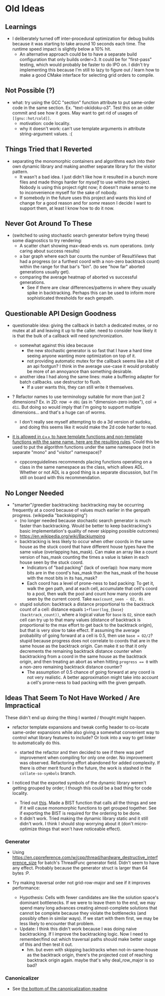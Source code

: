 # Old Ideas

## Learnings

- I deliberately turned off inter-procedural optimization for debug builds because it was starting to take around 10 seconds each time. The runtime speed impact is slightly below a 10% hit.
  - An alternative approach could be to have a separate build configuration that only builds order=3. It could be for "first-pass" testing, which would probably be faster to do IPO on. I didn't try implementing this because I'm still to lazy to figure out / learn how to make a good CMake interface for selecting grid orders to compile.

## Not Possible (?)

- what: try using the GCC "section" function attribute to put same-order code in the same section. Ex. "text-okiidoku-o3". Test this on an older commit and see how it goes. May want to get rid of usages of `[[gnu::hot/cold]]`.
  - motivation: code locality.
  - why it doesn't work: can't use template arguments in attribute string-argument values. :(

## Things Tried that I Reverted

- separating the monomorphic containers and algorithms each into their own dynamic library and making another separate library for the visitor pattern.
  - It wasn't a bad idea. I just didn't like how it resulted in a bunch more files and made things harder for _myself_ to use within the project. Nobody is using this project right now; it doesn't make sense to me to inconvenience myself for the sake of nobody.
  - If somebody in the future uses this project and wants this kind of change for a good reason and for _some_ reason I decide I want to support them, at least I know how to do it now.

## Never Got Around To These

- (switched to using stochastic search generator before trying these) some diagnostics to try rendering:
  - A scatter chart showing max-dead-ends vs. num operations. (only caring about success results)
  - a bar graph where each bar counts the number of ResultViews that had a progress (or a furthest coord with a non-zero backtrack count) within the range for that bar's "bin". (to see "how far" aborted generations usually get).
  - comparing the average heatmap of aborted vs successful generations.
    - See if there are clear differences/patterns in where they usually spike in backtracking. Perhaps this can be used to inform more sophisticated thresholds for each genpath.

## Questionable API Design Goodness

- questionable idea: giving the callback in batch a dedicated mutex, or no mutex at all and leaving it up to the caller. need to consider how likely it is that the bulk of a callback will need synchronization.
  - somewhat against this idea because
    - the new stochastic generator is so fast that I have a hard time seeing anyone wanting more optimization on top of it.
    - not providing automatic mutex for the callback seems like a bit of an api footgun? I think in the average use-case it would probably be more of an annoyance than something desirable.
  - another idea I had along the same lines: make a buffering adapter for batch callbacks. use destructor to flush.
    - If a user wants this, they can still write it themselves.

- ? Refactor names to use terminology suitable for more than just 2 dimensions? Ex. in 2D: row -> `d0i` (as in "dimension-zero index"), col -> `d1i`. But doing so would imply that I'm going to support multiple dimensions... and that's a huge can of worms.
  - I don't really see myself attempting to do a 3d version of sudoku, and doing this seems like it would make the 2d code harder to read.

- [it is allowed in c++ to have template functions and non-template functions with the same name. here are the resulting rules](https://stackoverflow.com/a/16865452/11107541). Could this be used to put the algorithm functions under the same namespace (not in separate "mono" and "visitor" namespace)?
  - cppcoreguidelines recommends placing functions operating on a class in the same namespace as the class, which allows ADL. Whether or not ADL is a good thing is a separate discussion, but I'm still on board with this recommendation.

## No Longer Needed

- "smarter"/greedier backtracking: backtracking may be occurring frequently at a coord because of values much earlier in the genpath progress. (wikipedia "backskipping")
  - (no longer needed because stochastic search generator is much faster than backtracking. Would be better to keep backtracking's basic implementation's quality of never skipping possible outcomes)
  - https://en.wikipedia.org/wiki/Backjumping
  - backtracking is less likely to occur when other coords in the same house as the stuck coord that have different house types have the same value (overlapping has_mask). Can make an array like a count version of has_mask counting the times a value is taken in each house seen by the stuck coord.
    - Indicators of "bad packing" (lack of overlap): how many more bits are in the coord's has_mask than the has_mask of the house with the most bits in its has_mask?
    - Each coord has a level of prone-ness to bad packing: To get it, walk the gen path, and at each cell, accumulate that cell's coord to a pool, then walk the pool and count how many coords are seen by the current coord. Take `max(count_seen - O2, 0)`.
  - stupid solution: backtrack a distance proportional to the backtrack count of a cell: distance equals `1+floor(log_{base}(backtrack_count))`, where a logical value for `base` is `O2`, since each cell can try up to that many values (distance of backtrack is proportional to the max effort to get back to the backtrack origin), but that is very slow to take effect. If assuming the average probability of going forward at a cell is 0.5, then use `base = O2/2`? stupid because progress does not correlate to coords that are in the same house as the backtrack origin. Can make it so that it only decrements the remaining backtrack distance counter when backtracking from a coord in the same house as the backtrack origin, and then treating an abort as when hitting `progress == 0` with a non-zero remaining backtrack distance counter?
    - The assumption of 0.5 chance of going forward at any coord is not very realistic. A better approximation might take into account a cell's prone-ness to bad packing with the given genpath.

## Ideas That Seem To Not Have Worked / Are Impractical

These didn't end up doing the thing I wanted / thought might happen.

- refactor template expansions and tweak config header to co-locate same-order expansions while also giving a somewhat convenient way to control what library features to include? Or look into a way to get linker to automatically do this.
  - started the refactor and then decided to see if there was perf improvement when compiling for only one order. No improvement was observed. Refactoring effort abandoned for added complexity. If there is other merit found in the future, the work is stashed in the `collate-so-symbols` branch.

- I noticed that the exported symbols of the dynamic library weren't getting grouped by order; I though this could be a bad thing for code locality.
  - Tried out [this](https://stackoverflow.com/questions/6886567/how-does-gcc-decide-what-order-to-output-assembly-functions-in). Made a BIST function that calls all the things and see if it will cause monomorphic functions to get grouped together. See if exporting the BIST is required for the ordering to be done.
  - It didn't work. Tried making the dynamic library static and it still didn't work. I think I should stop worrying about it (don't micro-optimize things that won't have noticeable effect).

### Generator

- Using https://en.cppreference.com/w/cpp/thread/hardware_destructive_interference_size for batch's ThreadFunc generator field. Didn't seem to have any effect. Probably because the generator struct is larger than 64 bytes :P.

- Try making traversal order not grid-row-major and see if it improves performance:
  - Hypothesis: Cells with fewer candidates are like the solution space's dominant bottlenecks. If we were to leave them to the end, we may spend many long advances creating almost-complete solutions that cannot be complete because they violate the bottlenecks (and possibly often in similar ways). If we start with them first, we may be less likely to encounter that problem.
  - Update: I think this didn't work because I was doing naive backtracking. If I improve the backtracking logic. Now I need to remember/find out which traversal paths should make better usage of this and then test it out.
    - hm. but even with skipping backtracks when not-in-same-house as the backtrack origin, there's the projected cost of reaching backtrack origin again. maybe that's why deal_row_major is so bad?

### Canonicalizer

- See [the bottom of the canonicalization readme](./morph.md)
